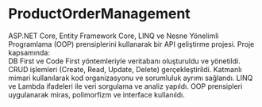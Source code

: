 # ProductOrderManagement
ASP.NET Core, Entity Framework Core, LINQ ve Nesne Yönelimli Programlama (OOP) prensiplerini kullanarak bir API geliştirme projesi.
Proje kapsamında:  
DB First ve Code First yöntemleriyle veritabanı oluşturuldu ve yönetildi.
CRUD işlemleri (Create, Read, Update, Delete) gerçekleştirildi.
Katmanlı mimari kullanılarak kod organizasyonu ve sorumluluk ayrımı sağlandı.
LINQ ve Lambda ifadeleri ile veri sorgulama ve analiz yapıldı.
OOP prensipleri uygulanarak miras, polimorfizm ve interface kullanıldı.

